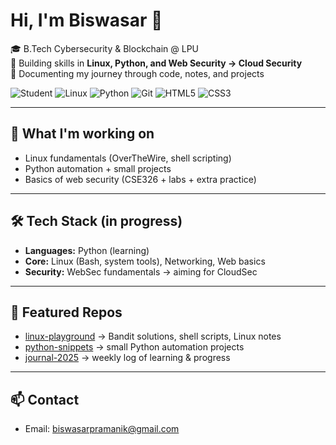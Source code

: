 # Hi, I'm Biswasar 👋  

🎓 B.Tech Cybersecurity & Blockchain @ LPU  
🔐 Building skills in **Linux, Python, and Web Security → Cloud Security**  
📂 Documenting my journey through code, notes, and projects  

![Student](https://img.shields.io/badge/Student-Cybersecurity%20@LPU-blue?style=flat-square)
![Linux](https://img.shields.io/badge/Linux-FCC624?style=flat-square&logo=linux&logoColor=black)
![Python](https://img.shields.io/badge/Python-3776AB?style=flat-square&logo=python&logoColor=white)
![Git](https://img.shields.io/badge/Git-F05032?style=flat-square&logo=git&logoColor=white)
![HTML5](https://img.shields.io/badge/HTML5-E34F26?style=flat-square&logo=html5&logoColor=white)
![CSS3](https://img.shields.io/badge/CSS3-1572B6?style=flat-square&logo=css3&logoColor=white)

---

## 🚀 What I'm working on
- Linux fundamentals (OverTheWire, shell scripting)  
- Python automation + small projects  
- Basics of web security (CSE326 + labs + extra practice)  

---

## 🛠️ Tech Stack (in progress)
- **Languages:** Python (learning)  
- **Core:** Linux (Bash, system tools), Networking, Web basics  
- **Security:** WebSec fundamentals → aiming for CloudSec  

---

## 📌 Featured Repos
- [linux-playground](#) → Bandit solutions, shell scripts, Linux notes  
- [python-snippets](#) → small Python automation projects  
- [journal-2025](#) → weekly log of learning & progress  

---

## 📫 Contact
- Email: biswasarpramanik@gmail.com
